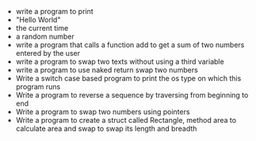- write a program to print 
 - "Hello World"
 - the current time
 - a random number
- write a program that calls a function add to get a sum of two numbers entered by the user
- write a program to swap two texts without using a third variable
- write a program to use naked return swap two numbers 
- Write a switch case based program to print the os type on which this program runs
- Write a program to reverse a sequence by traversing from beginning to end
- Write a program to swap two numbers using pointers
- Write a program to create a struct called Rectangle, method area to calculate area and swap to swap its length and breadth
